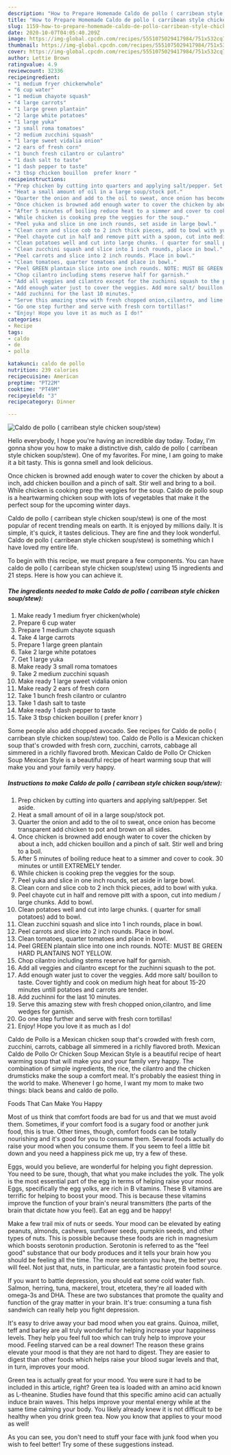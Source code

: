 ```yaml
---
description: "How to Prepare Homemade Caldo de pollo ( carribean style chicken soup/stew)"
title: "How to Prepare Homemade Caldo de pollo ( carribean style chicken soup/stew)"
slug: 1159-how-to-prepare-homemade-caldo-de-pollo-carribean-style-chicken-soup-stew
date: 2020-10-07T04:05:40.209Z
image: https://img-global.cpcdn.com/recipes/5551075029417984/751x532cq70/caldo-de-pollo-carribean-style-chicken-soupstew-recipe-main-photo.jpg
thumbnail: https://img-global.cpcdn.com/recipes/5551075029417984/751x532cq70/caldo-de-pollo-carribean-style-chicken-soupstew-recipe-main-photo.jpg
cover: https://img-global.cpcdn.com/recipes/5551075029417984/751x532cq70/caldo-de-pollo-carribean-style-chicken-soupstew-recipe-main-photo.jpg
author: Lettie Brown
ratingvalue: 4.9
reviewcount: 32336
recipeingredient:
- "1 medium fryer chickenwhole"
- "6 cup water"
- "1 medium chayote squash"
- "4 large carrots"
- "1 large green plantain"
- "2 large white potatoes"
- "1 large yuka"
- "3 small roma tomatoes"
- "2 medium zucchini squash"
- "1 large sweet vidalia onion"
- "2 ears of fresh corn"
- "1 bunch fresh cilantro or culantro"
- "1 dash salt to taste"
- "1 dash pepper to taste"
- "3 tbsp chicken bouillon  prefer knorr "
recipeinstructions:
- "Prep chicken by cutting into quarters and applying salt/pepper. Set aside."
- "Heat a small amount of oil in a large soup/stock pot."
- "Quarter the onion and add to the oil to sweat, once onion has become transparent add chicken to pot and brown on all sides."
- "Once chicken is browned add enough water to cover the chicken by about a inch, add chicken bouillon and a pinch of salt. Stir well and bring to a boil."
- "After 5 minutes of boiling reduce heat to a simmer and cover to cook. 30 minutes or untill EXTREMELY tender."
- "While chicken is cooking prep the veggies for the soup."
- "Peel yuka and slice in one inch rounds, set aside in large bowl."
- "Clean corn and slice cob to 2 inch thick pieces, add to bowl with yuka."
- "Peel chayote cut in half and remove pitt with a spoon, cut into medium / large chunks. Add to bowl."
- "Clean potatoes well and cut into large chunks. ( quarter for small potatoes) add to bowl."
- "Clean zucchini squash and slice into 1 inch rounds, place in bowl."
- "Peel carrots and slice into 2 inch rounds. Place in bowl."
- "Clean tomatoes, quarter tomatoes and place in bowl."
- "Peel GREEN plantain slice into one inch rounds. NOTE: MUST BE GREEN HARD PLANTAINS NOT YELLOW."
- "Chop cilantro including stems reserve half for garnish."
- "Add all veggies and cilantro except for the zuchinni squash to the pot."
- "Add enough water just to cover the veggies. Add more salt/ bouillon to taste. Cover tightly and cook on medium high heat for about 15-20 minutes untill potatoes and carrots are tender."
- "Add zuchinni for the last 10 minutes."
- "Serve this amazing stew with fresh chopped onion,cilantro, and lime wedges for garnish."
- "Go one step further and serve with fresh corn tortillas!"
- "Enjoy! Hope you love it as much as I do!"
categories:
- Recipe
tags:
- caldo
- de
- pollo

katakunci: caldo de pollo 
nutrition: 239 calories
recipecuisine: American
preptime: "PT22M"
cooktime: "PT49M"
recipeyield: "3"
recipecategory: Dinner

---
```



![Caldo de pollo ( carribean style chicken soup/stew)](https://img-global.cpcdn.com/recipes/5551075029417984/751x532cq70/caldo-de-pollo-carribean-style-chicken-soupstew-recipe-main-photo.jpg)

Hello everybody, I hope you're having an incredible day today. Today, I'm gonna show you how to make a distinctive dish, caldo de pollo ( carribean style chicken soup/stew). One of my favorites. For mine, I am going to make it a bit tasty. This is gonna smell and look delicious.

Once chicken is browned add enough water to cover the chicken by about a inch, add chicken bouillon and a pinch of salt. Stir well and bring to a boil. While chicken is cooking prep the veggies for the soup. Caldo de pollo soup is a heartwarming chicken soup with lots of vegetables that make it the perfect soup for the upcoming winter days.

Caldo de pollo ( carribean style chicken soup/stew) is one of the most popular of recent trending meals on earth. It is enjoyed by millions daily. It is simple, it's quick, it tastes delicious. They are fine and they look wonderful. Caldo de pollo ( carribean style chicken soup/stew) is something which I have loved my entire life.


To begin with this recipe, we must prepare a few components. You can have caldo de pollo ( carribean style chicken soup/stew) using 15 ingredients and 21 steps. Here is how you can achieve it.

<!--inarticleads1-->

##### The ingredients needed to make Caldo de pollo ( carribean style chicken soup/stew):

1. Make ready 1 medium fryer chicken(whole)
1. Prepare 6 cup water
1. Prepare 1 medium chayote squash
1. Take 4 large carrots
1. Prepare 1 large green plantain
1. Take 2 large white potatoes
1. Get 1 large yuka
1. Make ready 3 small roma tomatoes
1. Take 2 medium zucchini squash
1. Make ready 1 large sweet vidalia onion
1. Make ready 2 ears of fresh corn
1. Take 1 bunch fresh cilantro or culantro
1. Take 1 dash salt to taste
1. Make ready 1 dash pepper to taste
1. Take 3 tbsp chicken bouillon ( prefer knorr )


Some people also add chopped avocado. See recipes for Caldo de pollo ( carribean style chicken soup/stew) too. Caldo de Pollo is a Mexican chicken soup that&#39;s crowded with fresh corn, zucchini, carrots, cabbage all simmered in a richlly flavored broth. Mexican Caldo de Pollo Or Chicken Soup Mexican Style is a beautiful recipe of heart warming soup that will make you and your family very happy. 

<!--inarticleads2-->

##### Instructions to make Caldo de pollo ( carribean style chicken soup/stew):

1. Prep chicken by cutting into quarters and applying salt/pepper. Set aside.
1. Heat a small amount of oil in a large soup/stock pot.
1. Quarter the onion and add to the oil to sweat, once onion has become transparent add chicken to pot and brown on all sides.
1. Once chicken is browned add enough water to cover the chicken by about a inch, add chicken bouillon and a pinch of salt. Stir well and bring to a boil.
1. After 5 minutes of boiling reduce heat to a simmer and cover to cook. 30 minutes or untill EXTREMELY tender.
1. While chicken is cooking prep the veggies for the soup.
1. Peel yuka and slice in one inch rounds, set aside in large bowl.
1. Clean corn and slice cob to 2 inch thick pieces, add to bowl with yuka.
1. Peel chayote cut in half and remove pitt with a spoon, cut into medium / large chunks. Add to bowl.
1. Clean potatoes well and cut into large chunks. ( quarter for small potatoes) add to bowl.
1. Clean zucchini squash and slice into 1 inch rounds, place in bowl.
1. Peel carrots and slice into 2 inch rounds. Place in bowl.
1. Clean tomatoes, quarter tomatoes and place in bowl.
1. Peel GREEN plantain slice into one inch rounds. NOTE: MUST BE GREEN HARD PLANTAINS NOT YELLOW.
1. Chop cilantro including stems reserve half for garnish.
1. Add all veggies and cilantro except for the zuchinni squash to the pot.
1. Add enough water just to cover the veggies. Add more salt/ bouillon to taste. Cover tightly and cook on medium high heat for about 15-20 minutes untill potatoes and carrots are tender.
1. Add zuchinni for the last 10 minutes.
1. Serve this amazing stew with fresh chopped onion,cilantro, and lime wedges for garnish.
1. Go one step further and serve with fresh corn tortillas!
1. Enjoy! Hope you love it as much as I do!


Caldo de Pollo is a Mexican chicken soup that&#39;s crowded with fresh corn, zucchini, carrots, cabbage all simmered in a richlly flavored broth. Mexican Caldo de Pollo Or Chicken Soup Mexican Style is a beautiful recipe of heart warming soup that will make you and your family very happy. The combination of simple ingredients, the rice, the cilantro and the chicken drumsticks make the soup a comfort meal. It&#39;s probably the easiest thing in the world to make. Whenever I go home, I want my mom to make two things: black beans and caldo de pollo. 

Foods That Can Make You Happy


Most of us think that comfort foods are bad for us and that we must avoid them. Sometimes, if your comfort food is a sugary food or another junk food, this is true. Other times, though, comfort foods can be totally nourishing and it's good for you to consume them. Several foods actually do raise your mood when you consume them. If you seem to feel a little bit down and you need a happiness pick me up, try a few of these.

Eggs, would you believe, are wonderful for helping you fight depression. You need to be sure, though, that what you make includes the yolk. The yolk is the most essential part of the egg in terms of helping raise your mood. Eggs, specifically the egg yolks, are rich in B vitamins. These B vitamins are terrific for helping to boost your mood. This is because these vitamins improve the function of your brain's neural transmitters (the parts of the brain that dictate how you feel). Eat an egg and be happy!

Make a few trail mix of nuts or seeds. Your mood can be elevated by eating peanuts, almonds, cashews, sunflower seeds, pumpkin seeds, and other types of nuts. This is possible because these foods are rich in magnesium which boosts serotonin production. Serotonin is referred to as the "feel good" substance that our body produces and it tells your brain how you should be feeling all the time. The more serotonin you have, the better you will feel. Not just that, nuts, in particular, are a fantastic protein food source.

If you want to battle depression, you should eat some cold water fish. Salmon, herring, tuna, mackerel, trout, etcetera, they're all loaded with omega-3s and DHA. These are two substances that promote the quality and function of the gray matter in your brain. It's true: consuming a tuna fish sandwich can really help you fight depression. 

It's easy to drive away your bad mood when you eat grains. Quinoa, millet, teff and barley are all truly wonderful for helping increase your happiness levels. They help you feel full too which can truly help to improve your mood. Feeling starved can be a real downer! The reason these grains elevate your mood is that they are not hard to digest. They are easier to digest than other foods which helps raise your blood sugar levels and that, in turn, improves your mood.

Green tea is actually great for your mood. You were sure it had to be included in this article, right? Green tea is loaded with an amino acid known as L-theanine. Studies have found that this specific amino acid can actually induce brain waves. This helps improve your mental energy while at the same time calming your body. You likely already knew it is not difficult to be healthy when you drink green tea. Now you know that applies to your mood as well!

As you can see, you don't need to stuff your face with junk food when you wish to feel better! Try  some  of  these  suggestions  instead.

